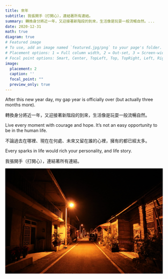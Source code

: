 ```yaml
---
title: 來年
subtitle: 我張開手（打開心），連結著所有連結。
summary: 轉換身分將近一年，又迎接著新階段的到來，生活像是玩耍一般流暢自然。...
date: 2020-12-31
math: true
diagram: true
# Featured image
# To use, add an image named `featured.jpg/png` to your page's folder.
# Placement options: 1 = Full column width, 2 = Out-set, 3 = Screen-width
# Focal point options: Smart, Center, TopLeft, Top, TopRight, Left, Right, BottomLeft, Bottom, BottomRight
image:
  placement: 2
  caption: ''
  focal_point: ""
  preview_only: true
---
```


After this new year day, my gap year is officially over (but actually three months more). 

轉換身分將近一年，又迎接著新階段的到來，生活像是玩耍一般流暢自然。

Live every moment with courage and hope. It’s not an easy opportunity to be in the human life. 

不論過去在哪裡、現在在何處、未來又留在誰的心裡，擁有的都已經太多。

Every sparks in life would rich your personality, and life story.

我張開手（打開心），連結著所有連結。


![alt text](IMG_5320_1.jpg)
